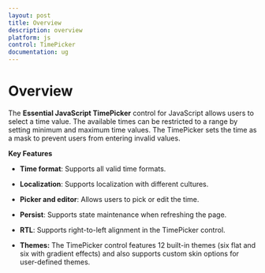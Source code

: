 ```yaml
---
layout: post
title: Overview
description: overview
platform: js
control: TimePicker
documentation: ug
---
```


# Overview

The **Essential JavaScript TimePicker** control for JavaScript allows users to select a time value. The available times can be restricted to a range by setting minimum and maximum time values. The TimePicker sets the time as a mask to prevent users from entering invalid values. 

**Key Features**

* **Time format**: Supports all valid time formats.

* **Localization**: Supports localization with different cultures.

* **Picker and editor**: Allows users to pick or edit the time.

* **Persist**: Supports state maintenance when refreshing the page.

* **RTL**: Supports right-to-left alignment in the TimePicker control.

* **Themes:** The TimePicker control features 12 built-in themes (six flat and six with gradient effects) and also supports custom skin options for user-defined themes.



